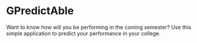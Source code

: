 # GPredictAble
Want to know how will you be performing in the coming semester? Use this simple application to predict your performance in your college.
